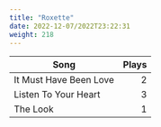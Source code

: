 ```yaml
---
title: "Roxette"
date: 2022-12-07/2022T23:22:31
weight: 218
---
```




 Song | Plays 
----- | -----:
It Must Have Been Love | 2
Listen To Your Heart | 3
The Look | 1
